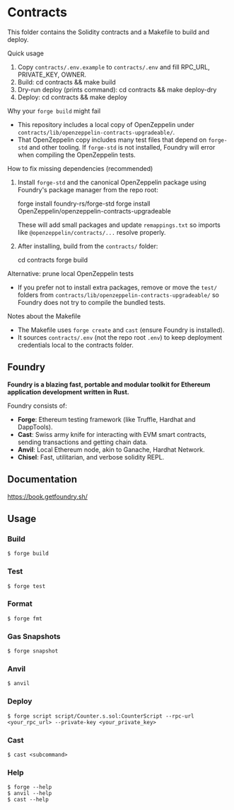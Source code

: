 # Contracts

This folder contains the Solidity contracts and a Makefile to build and deploy.

Quick usage

1. Copy `contracts/.env.example` to `contracts/.env` and fill RPC_URL, PRIVATE_KEY, OWNER.
2. Build: cd contracts && make build
3. Dry-run deploy (prints command): cd contracts && make deploy-dry
4. Deploy: cd contracts && make deploy

Why your `forge build` might fail

- This repository includes a local copy of OpenZeppelin under `contracts/lib/openzeppelin-contracts-upgradeable/`.
- That OpenZeppelin copy includes many test files that depend on `forge-std` and other tooling. If `forge-std` is not installed, Foundry will error when compiling the OpenZeppelin tests.

How to fix missing dependencies (recommended)

1. Install `forge-std` and the canonical OpenZeppelin package using Foundry's package manager from the repo root:

   forge install foundry-rs/forge-std
   forge install OpenZeppelin/openzeppelin-contracts-upgradeable

   These will add small packages and update `remappings.txt` so imports like `@openzeppelin/contracts/...` resolve properly.

2. After installing, build from the `contracts/` folder:

   cd contracts
   forge build

Alternative: prune local OpenZeppelin tests

- If you prefer not to install extra packages, remove or move the `test/` folders from `contracts/lib/openzeppelin-contracts-upgradeable/` so Foundry does not try to compile the bundled tests.

Notes about the Makefile

- The Makefile uses `forge create` and `cast` (ensure Foundry is installed).
- It sources `contracts/.env` (not the repo root `.env`) to keep deployment credentials local to the contracts folder.

## Foundry

**Foundry is a blazing fast, portable and modular toolkit for Ethereum application development written in Rust.**

Foundry consists of:

- **Forge**: Ethereum testing framework (like Truffle, Hardhat and DappTools).
- **Cast**: Swiss army knife for interacting with EVM smart contracts, sending transactions and getting chain data.
- **Anvil**: Local Ethereum node, akin to Ganache, Hardhat Network.
- **Chisel**: Fast, utilitarian, and verbose solidity REPL.

## Documentation

https://book.getfoundry.sh/

## Usage

### Build

```shell
$ forge build
```

### Test

```shell
$ forge test
```

### Format

```shell
$ forge fmt
```

### Gas Snapshots

```shell
$ forge snapshot
```

### Anvil

```shell
$ anvil
```

### Deploy

```shell
$ forge script script/Counter.s.sol:CounterScript --rpc-url <your_rpc_url> --private-key <your_private_key>
```

### Cast

```shell
$ cast <subcommand>
```

### Help

```shell
$ forge --help
$ anvil --help
$ cast --help
```
